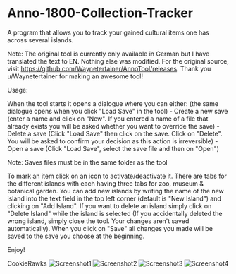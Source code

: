 # Anno-1800-Collection-Tracker
A program that allows you to track your gained cultural items one has across several islands.

Note: The original tool is currently only available in German but I have translated the text to EN. Nothing else was modified. For the original source, visit https://github.com/Waynetertainer/AnnoTool/releases. Thank you u/Waynetertainer for making an awesome tool!

Usage:

When the tool starts it opens a dialogue where you can either:
(the same dialogue opens when you click "Load Save" in the tool)
	- Create a new save (enter a name and click on "New". If you entered a name of a file that already exists you will be asked whether you want to override the save)
	- Delete a save (Click "Load Save" then click on the save. Click on "Delete". You will be asked to confirm your decision as this action is irreversible)
	- Open a save (Click "Load Save", select the save file and then on "Open")
	
Note: Saves files must be in the same folder as the tool	
	
To mark an item click on an icon to activate/deactivate it.
There are tabs for the different islands with each having three tabs for zoo, museum & botanical garden.
You can add new islands by writing the name of the new island into the text field in the top left corner (default is "New Island") and clicking on "Add Island".
If you want to delete an island simply click on "Delete Island" while the island is selected (If you accidentally deleted the wrong island, simply close the tool. Your changes aren't saved automatically).
When you click on "Save" all changes you made will be saved to the save you choose at the beginning.

Enjoy!

CookieRawks
![Screenshot1](https://user-images.githubusercontent.com/36745423/176245881-09da1220-b58c-42a4-8dde-96022c358c14.png)
![Screenshot2](https://user-images.githubusercontent.com/36745423/176245918-472f9057-f1ce-4a7d-a443-42fdbc0b5cb0.png)
![Screenshot3](https://user-images.githubusercontent.com/36745423/176245928-2206a520-5ae8-42b3-ada3-dd496753e5a5.png)
![Screenshot4](https://user-images.githubusercontent.com/36745423/176245944-162a1d23-0390-4711-a0d2-1a65cc8bcba0.png)
